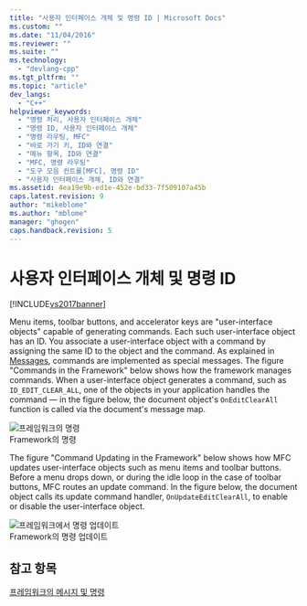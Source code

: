 ```yaml
---
title: "사용자 인터페이스 개체 및 명령 ID | Microsoft Docs"
ms.custom: ""
ms.date: "11/04/2016"
ms.reviewer: ""
ms.suite: ""
ms.technology: 
  - "devlang-cpp"
ms.tgt_pltfrm: ""
ms.topic: "article"
dev_langs: 
  - "C++"
helpviewer_keywords: 
  - "명령 처리, 사용자 인터페이스 개체"
  - "명령 ID, 사용자 인터페이스 개체"
  - "명령 라우팅, MFC"
  - "바로 가기 키, ID와 연결"
  - "메뉴 항목, ID와 연결"
  - "MFC, 명령 라우팅"
  - "도구 모음 컨트롤[MFC], 명령 ID"
  - "사용자 인터페이스 개체, ID와 연결"
ms.assetid: 4ea19e9b-ed1e-452e-bd33-7f509107a45b
caps.latest.revision: 9
author: "mikeblome"
ms.author: "mblome"
manager: "ghogen"
caps.handback.revision: 5
---
```

# 사용자 인터페이스 개체 및 명령 ID
[!INCLUDE[vs2017banner](../assembler/inline/includes/vs2017banner.md)]

Menu items, toolbar buttons, and accelerator keys are "user\-interface objects" capable of generating commands.  Each such user\-interface object has an ID.  You associate a user\-interface object with a command by assigning the same ID to the object and the command.  As explained in [Messages](../mfc/messages.md), commands are implemented as special messages.  The figure "Commands in the Framework" below shows how the framework manages commands.  When a user\-interface object generates a command, such as `ID_EDIT_CLEAR_ALL`, one of the objects in your application handles the command — in the figure below, the document object's `OnEditClearAll` function is called via the document's message map.  
  
 ![프레임워크의 명령](../mfc/media/vc385p1.png "vc385P1")  
Framework의 명령  
  
 The figure "Command Updating in the Framework" below shows how MFC updates user\-interface objects such as menu items and toolbar buttons.  Before a menu drops down, or during the idle loop in the case of toolbar buttons, MFC routes an update command.  In the figure below, the document object calls its update command handler, `OnUpdateEditClearAll`, to enable or disable the user\-interface object.  
  
 ![프레임워크에서 명령 업데이트](../mfc/media/vc385p2.png "vc385P2")  
Framework의 명령 업데이트  
  
## 참고 항목  
 [프레임워크의 메시지 및 명령](../mfc/messages-and-commands-in-the-framework.md)
